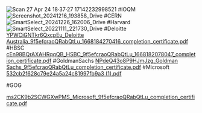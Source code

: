 ![Scan 27 Apr 24 18·37·27 17142232998521](https://github.com/user-attachments/assets/7331800f-0fc3-433b-9da6-243df4e2d219)
#IOQM
![Screenshot_20241216_193858_Drive](https://github.com/user-attachments/assets/4357ce7b-5ce8-4fc6-9269-a681c4e8d9fe)
#CERN
![SmartSelect_20241226_162006_Drive](https://github.com/user-attachments/assets/21342c15-ddf9-449e-b0aa-cecfc29b70d0)
#Harvard
![SmartSelect_20221111_221730_Drive](https://github.com/user-attachments/assets/624d6fd1-72b9-49d3-86a6-17f6d2e15113)
#Deloitte
[YPWCiGNTkr6QxcpEu_Deloitte Australia_9f5efcraoQRabQtLu_1668184270416_completion_certificate.pdf](https://github.com/user-attachments/files/18252183/YPWCiGNTkr6QxcpEu_Deloitte.Australia_9f5efcraoQRabQtLu_1668184270416_completion_certificate.pdf)
#HBSC
[cEn98BQrAXAHRqqQB_HSBC_9f5efcraoQRabQtLu_1668182078047_completion_certificate.pdf](https://github.com/user-attachments/files/18252182/cEn98BQrAXAHRqqQB_HSBC_9f5efcraoQRabQtLu_1668182078047_completion_certificate.pdf)
#GoldmanSachs
[NPdeQ43o8P9HJmJzg_Goldman Sachs_9f5efcraoQRabQtLu_completion_certificate.pdf](https://github.com/user-attachments/files/18252181/NPdeQ43o8P9HJmJzg_Goldman.Sachs_9f5efcraoQRabQtLu_completion_certificate.pdf)
#Microsoft
[532cb2f628c79e24a5a24c81997fb9a3 (1).pdf](https://github.com/user-attachments/files/18252199/532cb2f628c79e24a5a24c81997fb9a3.1.pdf)

#GOG

[ms2CK9b2SCWGXwPMS_Microsoft_9f5efcraoQRabQtLu_completion_certificate.pdf](https://github.com/user-attachments/files/18252180/ms2CK9b2SCWGXwPMS_Microsoft_9f5efcraoQRabQtLu_completion_certificate.pdf)
